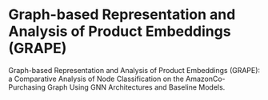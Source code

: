 # Graph-based Representation and Analysis of Product Embeddings (GRAPE)
Graph-based Representation and Analysis of Product Embeddings (GRAPE): a Comparative Analysis of Node Classification on the AmazonCo-Purchasing Graph Using GNN Architectures and Baseline Models.
